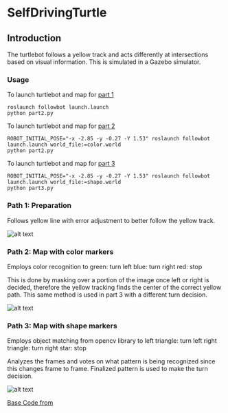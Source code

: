 # SelfDrivingTurtle

## Introduction
The turtlebot follows a yellow track and acts differently at intersections based on visual information. This is simulated in a Gazebo simulator.

### Usage
To launch turtlebot and map for [part 1](#Path-1-preparation)
```
roslaunch followbot launch.launch
python part2.py
```

To launch turtlebot and map for [part 2](#Path-2-map-with-color-markers)
```
ROBOT_INITIAL_POSE="-x -2.85 -y -0.27 -Y 1.53" roslaunch followbot launch.launch world_file:=color.world
python part2.py
```

To launch turtlebot and map for [part 3](#Path-3-map-with-shape-markers)
```
ROBOT_INITIAL_POSE="-x -2.85 -y -0.27 -Y 1.53" roslaunch followbot launch.launch world_file:=shape.world
python part3.py 
```

### Path 1: Preparation
Follows yellow line with error adjustment to better follow the yellow track. 

![alt text][f1]

### Path 2: Map with color markers
Employs color recognition to 
green: turn left 
blue: turn right 
red: stop 

This is done by masking over a portion of the image once left or right is decided, 
therefore the yellow tracking finds the center of the correct yellow path.
This same method is used in part 3 with a different turn decision.  

![alt text][f2]

### Path 3: Map with shape markers
Employs object matching from opencv library to 
left triangle: turn left 
right triangle: turn right 
star: stop 

Analyzes the frames and votes on what pattern is being recognized since this changes frame to frame. 
Finalized pattern is used to make the turn decision. 

![alt text][f3]

[Base Code from](https://github.com/jingxixu/followbot)


[f1]:https://github.com/s-abdullah/SelfDrivingTurtle/blob/master/gifs/f1.png 
[f2]:https://github.com/s-abdullah/SelfDrivingTurtle/blob/master/gifs/f2.png 
[f3]:https://github.com/s-abdullah/SelfDrivingTurtle/blob/master/gifs/f3.png 